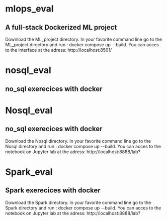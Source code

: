 # mlops_eval
## A full-stack Dockerized ML project

Download the ML_project directory. 
In your favorite command line go to the ML_project directory  and run : docker compose up --build.
You can acces to the interface at the adress: http://localhost:8501/

# nosql_eval
## no_sql exerecices with docker

# Nosql_eval
## no_sql exerecices with docker

Download the Nosql directory. 
In your favorite command line go to the Nosql directory  and run : docker compose up --build.
You can acces to the notebook on  Jupyter lab at the adress: http://localhost:8888/lab?

# Spark_eval
## Spark exerecices with docker

Download the Spark directory. 
In your favorite command line go to the Spark directory  and run : docker compose up --build.
You can acces to the notebook on  Jupyter lab at the adress: http://localhost:8888/lab?


